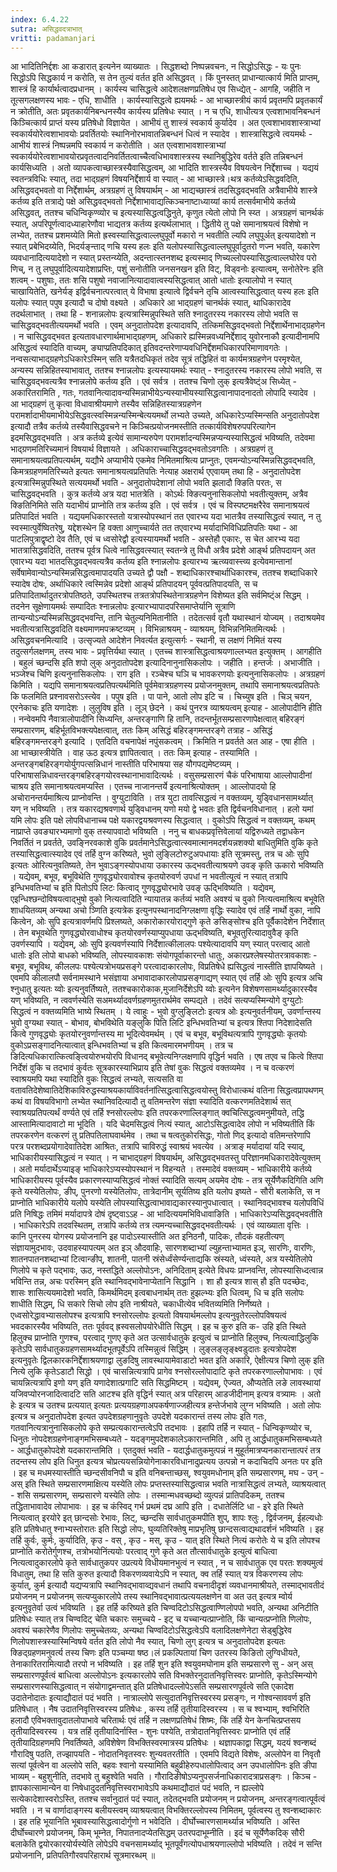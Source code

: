 ```yaml
---
index: 6.4.22
sutra: असिद्धवदत्राभात्‌
vritti: padamanjari
---
```


  आ भादितिनिर्द्दशः आ कडारात् इत्यनेन व्याख्यातः । सिद्धशब्दो निष्पन्नवचनः, न सिद्धोऽसिद्धः - यः पुनः सिद्धोऽपि सिद्धकार्य न करोति, स तेन तुल्यं वर्तत इति असिद्धवत् । किं पुनस्तत् प्राधान्यात्कार्य मिति प्राप्तम्, शास्त्रं हि कार्यार्थत्वादप्रधानम् । कार्यस्य चासिद्धत्वे आदेशलक्षणप्रतिषेध एव सिध्द्येत् - आगहि, जहीति न तूत्सगलक्षणस्य भावः - एधि, शाधीति । कार्यस्यासिद्धत्वे ह्ययमर्थः - आ भाच्छास्त्रीयं कार्य प्रवृतमपि प्रवृतकार्यं न क्रोतीति, अतः प्रवृतकार्यनिबन्धनस्यैव कार्यस्य प्रतिषेधः स्यात् । न च एधि, शाधीत्यत्र एत्वशाभावनिबन्धनं किञ्चित्कार्य प्राप्तं यस्य प्रतिषेधो विज्ञायेत । आभीयं तु शास्त्रं स्वकार्य कुर्यादेव । अत एत्वशाभावशास्त्राभ्यां स्वकार्ययोरेत्वशाभावयोः प्रवर्तितयोः स्थानिनोरभावातन्निबन्धनं धित्वं न स्यादेव । शास्त्रासिद्धत्वे त्वयमर्थः - आभीयं शास्त्रं निष्पन्नमपि स्वकार्य न करोतीति । अत एत्वशाभावशास्त्राभ्यां स्वकार्ययोरेत्वशाभावयोरप्रवृतत्वादनिवर्तितत्वाच्चैत्वधिभावशास्त्रस्य स्थानिबुद्धिरेव वर्तते इति तन्निबन्धनं कार्यसिध्यति । अतो व्यापकत्वाच्छास्त्रस्यैवासिद्धत्वम्, आ भादिति शास्त्रस्यैव विषयत्वेन निर्द्देशाच्च ।  यद्ययं स्वतन्त्रविधिः स्यात्, तदा भाद्ग्रहणं विषयनिर्द्देशार्य वा स्यात् - आ भाच्छास्त्रे।थत्र कर्तव्येऽसिद्धवदिति, असिद्धवद्भवतो वा निर्द्देशार्थम्, अत्रग्रहणं तु विषयार्थम् - आ भाद्यच्छास्त्रं तदसिद्धवद्भवति अत्रैवाभीये शास्त्रे कर्तव्य इति तत्राद्ये पक्षे असिद्धवद्भवतो निर्द्देशाभावाद्यत्किञ्चनाष्टाध्याय्यां कार्य तत्सर्वमाभीये कर्तव्ये असिद्धवत्, ततश्च चधिन्विकृण्व्योर च इत्यस्यासिद्धत्वद्धिनुते, कृणुत त्येतो लोपो नि स्य्त । अत्रग्रहणं चानर्थकं स्यात्, अपरिपूर्णत्वादध्याहारेणौवा भाद्यतत्र कर्तव्य इत्यर्थलाभात् । द्धितीये तु पक्षे समानाश्रयत्वं विशेषो न लभ्येत, ततश्च प्रशमय्येति मितो ह्रस्वस्यासिद्धत्वाल्लघुपूर्वो मकारो न भवतीति ल्यपि लघुपूर्अत् इत्ययादेशो न स्यात् प्रबेभिदय्येति, भिदर्यङ्न्ताद् णचि यस्य हलः इति यलोपस्यासिद्धत्वाल्लघुपूर्वादुतरो णज्न भवति, यकारेण व्यवधानादित्ययादेशो न स्यात् प्रस्तन्य्येति, अदन्तात्स्तनशब्द इत्यस्माद् णिच्यल्लोपस्यासिद्धत्वाल्लघोरेव परो णिच्, न तु लघुपूर्वादित्ययादेशाप्रप्तिः, पशुं सनोतीति जनसनखन इति विट्, विड्वनोः इत्यात्वम्, सनोतेरेनः इति शत्वम् - पशुषाः, ततः शसि पशुषो नवाजानित्यादावात्वस्यसिद्धत्वात् आतो धातोः इत्यालोपो न स्यात् चाखायितेति, खनेर्यङ् इद्विर्वचनात्परत्वात् ये विभाषा इत्यात्वे द्विर्वचने तृचि आत्वस्यासिद्धत्वात् यस्य हलः इति यलोपः स्यात् पपुष इत्यादौ च दोषो वक्ष्यते ।  अधिकारे आ भाद्ग्रहणं चानर्थकं स्यात्, थाधिकारादेव तदर्थलाभात् । तथा हि - शनान्नलोपः इत्यत्रास्मिन्नुपस्थिते सति श्नादुतरस्य नकारस्य लोपो भवति स चासिद्धवद्भवतीत्ययमर्थो भवति । एवम् अनुदातोपदेश इत्यादावपि, तत्किमसिद्धवद्भवतो निर्द्देशार्थेनाभाद्ग्रहणेन । न चासिद्धवद्भवत इत्यतावधारणार्थमाभाद्ग्रहणम्, अधिकारे ह्यस्मिन्नवध्यनिर्द्देशाद् युवोरनाकौ इत्यादीनामपि असिद्धत्वं स्यादिति वाच्यम्, ङ्याप्प्रतिपदिकात् इतिवदन्तरेणाप्यवधिनिर्द्देशमधिकारपरिमाणावगतेः । नन्वसत्याभाद्ग्रहणेऽधिकारेऽस्मिन् सति यत्रैतदधिकृतं तदेव सूत्रं तद्धिहितं वा कार्यमत्रग्रहणेन परमृश्येत, अन्यस्य सन्निहितस्याभावात्, ततश्च श्नान्नलोपः इत्यस्यायमर्थः स्यात् - श्नादुतरस्य नकारस्य लोपो भवति, स चासिद्धवद्भवत्यत्रैव श्नान्नलोपे कर्तव्य इति । एवं सर्वत्र । ततश्च चिणो लुक् इत्यत्रैवेष्ट्ंअ सिध्येत् - अकारितरामिति , गतः, गतवानित्यादावन्यस्मिन्नाभीयेऽन्यस्याभीयस्यासिद्धत्वानापादनादतो लोपादि स्यादेव । आ भाद्ग्रहणं तु कृत्वा विधावाश्रीयमाणे तस्यैव सन्निहितस्यात्रग्रहणेन परामर्शादाभीयमाभीयेऽसिद्धवत्स्वस्मिन्नन्यस्मिन्बेत्ययमर्थो लभ्यते उच्यते, अधिकारेऽप्यस्मिन्सति अनुदातोपदेश इत्यादौ तत्रैव कर्तव्ये तस्यैवासिद्धवचने न किञ्चित्प्रयोजनमस्तीति तत्कार्यविशेषरुपपरित्यागेन इदमसिद्धवद्भवति । अत्र कर्तव्ये इत्येवं सामान्यरुपेण परामर्शादन्यस्मिन्नप्यन्यस्यासिद्धत्वं भविष्यति, तदेवमा भाद्ग्रणमतिरिच्यमानं विषयार्थ विज्ञायते । अधिकाराच्चासिद्धवद्भवतोऽवगतिः ।  अत्रग्रहणं तु समानाश्रयत्वप्रतिपत्यर्थम्, यद्यौभे अप्याभीये एकमेव निमितमाश्रित्य प्राप्नुतः, एवमन्योऽन्यस्मिन्नसिद्धवद्भवति, किमत्रग्रहणमतिरिच्यते इत्यतः समानाश्रयत्वप्रतिपतिः नेत्याह अक्षरार्थ  एएवायम् तथा हि - अनुदातोपदेश इत्यत्रास्मिन्नुपस्थिते सत्ययमर्थो भवति - अनुदातोपदेशानां लोपो भवति झलादौ क्ङिति परतः, स चासिद्धवद्भवति । कुत्र कर्तव्ये अत्र यदा भातत्रेति । कोऽर्थः क्ङित्यनुनासिकलोपो भवतीत्युक्तम्, अत्रैव क्ङितिनिमिते सति यदाभीयं प्राप्नोति तत्र कर्तव्य इति । एवं सर्वत्र । एवं च विस्पष्टमक्षरैरेव समानाश्रयत्वं प्रतिपादितं भवति ।  यद्ययमधिकारस्ततो यत्रास्योपस्थानं तत एवारभ्य यदा भातत्रैव तस्यासिद्धत्वं स्यात्, न तु स्वस्मात्पुर्वेष्वितरेषु, यद्देशस्थेन हि वक्ता आणुच्चार्यते तत तएवारभ्य मर्यादाभिविधिप्रतिपतिः यथा - आ पाटलिपुत्राद्वृष्टो देव तैति, एवं च ध्वसोरेद्वौ इत्यस्यायमर्थो भवति - अस्तेहौ एकारः, स चेत आरभ्य यदा भातत्रासिद्धवदिति, ततश्च पूर्वत्र धित्वे नासिद्धवत्स्यात् स्वतन्त्रे तु विधौ अत्रैव प्रदेशे आर्ङ्थ प्रतिपदायन् अत एवारभ्य यदा भातदसिद्धवद्भवत्यत्रैव कर्तव्य इति श्नान्नलोपः इत्यारभ्य ऋत्व्यवास्त्त्व्य इत्येवमान्तानां सर्वेषामेवान्योऽन्यस्मिन्नसिद्धत्वमापादयति उच्यते द्वौ पक्षौ - शब्दाधिकारश्चार्थाधिकारश्च, ततश्च शब्दाधिकारे स्यादेष दोषः, अर्थाधिकारे त्वस्मिन्नेव प्रदेशो आर्ङ्थ प्रतिपादयन् पूर्ववत्प्रतिपादयति, स च प्रतिपादितार्थादुतरत्रोपतिष्ठते, उपस्थितश्च तत्रतत्रोपस्थितेनात्रग्रहणेन विशेष्यत इति सर्वमिष्ट्ंअ सिद्धम् । तदनेन सूक्षेणायमर्थः सम्पादितः श्नान्नलोपः इत्यारभ्यापादपरिसमाप्तेर्यानि सूत्राणि तान्यन्योऽन्यस्मिन्नसिद्धवद्भवन्ति, तानि चेतुल्यनिमितानीति । तदेतत्सर्व वृतौ यथास्थानं योज्यम् । तदाश्रयमेव भवतीत्यत्रासिद्धवदिति वक्ष्यमाणमपक्रष्टव्यम् । विभिन्नाश्रयम् - व्याश्रयम्, विभिन्ननिमितमित्यर्थः ।  असिद्धवचनमित्यादि । उत्सृज्यते आदेशेन निवर्त्यत इत्युत्सर्गः - स्थानी, स लक्षणं निमितं यस्य तदुत्सर्गलक्षणम्, तस्य भावः - प्रवृत्तिर्यथा स्यात् । एतच्च शास्त्रासिद्धत्वाश्रयणाल्लभ्यत इत्युक्तम् । आगहीति । बहुलं च्छन्दसि इति शपो लुक् अनुदातोपदेश इत्यादिनानुनासिकलोपः । जहीति । हन्तर्जः ।  अभाजीति । भञ्जेश्च चिणि इत्यनुनासिकलोपः । राग इति । रञ्चेश्च घञि च भावकरणयोः इत्यनुनासिकलोपः ।  अत्रग्रहणं किमिति । यद्यपि समानाश्रयत्वप्रतिपत्यर्थमिति पूर्वमेवात्रग्रहणस्य प्रयोजनमुक्तम्, तथापि समानाश्रयत्वप्रतिपतेः कि फलमिति प्रश्नावसरोऽस्त्येव । पपुष इति । पा पाने, आतो लोप इटि च । चिच्युष इति । चिञ् चयन, एरनेकाचः इति यणादेशः । लुलुविष इति । लूञ् छेदने । कथं पुनरत्र व्याश्रयत्वम् इत्याह - आलोपादीनि हीति । नन्वेवमपि नैवात्रालोपादीनि सिध्यन्ति, अन्तरङ्गाणि हि तानि, तदन्तर्भूतसम्प्रसारणापेक्षत्वात् बहिरङ्गं सम्प्रसारणम्, बहिर्भूतविभक्त्यपेक्षत्वात्, ततः किम् असिद्धं बहिरङ्गमन्तरङ्गे तत्राह - असिद्धं बहिरङ्गमन्तरङ्गे इत्यादि । एतदिति वचनापेक्षं नपुंसकत्वम् । क्रिमिति न प्रवर्तते अत आह - एषा हीति । आ भाच्छास्त्रीयेति । वाह ऊठ इत्यत्र ज्ञापितत्वात् । ततः किम् इत्याह - तस्यामिति । अन्तरङ्गबहिरङ्गयोर्युगपत्सन्निधानं नास्तीति परिभाषया सह यौगपद्यमेष्टव्यम् । परिभाषासन्निधावन्तरङ्गबहिरङ्गयोरवस्थानाभावादित्यर्थः । वसुसम्प्रसारणं चैकं परिभाषाया आल्लोपादीनां चाश्रय इति समानाश्रयत्वमप्यस्ति । एतच्च नाजानन्तर्ये इत्यनाश्रित्योक्तम् । आल्लोपादयो हि अचोरानन्तर्यमाश्रित्य प्राप्नोवन्ति ।  वुग्युटाविति । तत्र युटा तावत्सिद्धत्वं न वक्तव्यम्, युड्विधानसामर्थ्यात् यण् न भविष्यति । तत्र यकारद्यश्रवणार्थ युड्विधानम् यणो मयो द्वे भवतः इति द्विर्वचनविधानात् । हलो यमां यमि लोपः इति पक्षे लोपविधानाच्च पक्षे यकारद्वयश्रवणस्य सिद्धत्वात् । वुकोऽपि सिद्धत्वं न वक्तव्यम्, कथम् नाप्राप्ते उवङ्यारभ्यमाणो वुक् तस्यापवादो भविष्यति । ननु च बाधकप्रवृत्तिवेलायां यद्विरुध्यते तद्वाधकेन निवर्तितं न प्रवर्तते, उवङ्निरवकाशे वुकि प्रवर्तमानेऽसिद्धत्वात्स्वमात्मानमदर्शयन्नशक्यो बाधितुमिति वुकि कृते तस्यासिद्धत्वात्स्यादेव एवं तर्हि वुग्न करिष्यते, भुवो लुङ्लिटोरुटुअपधायाः इति सूत्रमस्तु, तत्र च ओः सुपि इत्यतः ओरित्यनुवतिष्यते, तेन भुवाऽङ्गस्योपधाया उकारस्य ऊद्भवतीत्याश्रयणे उवङ् कृति ऊकारो भविष्यति । यद्येवम्, बभूव, बभूविथेति गुणवृद्ध्योरवावोश्च कृतयोरुवर्ण उपधां न भवतीत्यूत्वं न स्यात् तत्रापि इन्धिभवतिभ्यां च इति पितोऽपि लिटः कित्वाद् गुणवृद्ध्योरभावे उवङ् ऊद्भिविष्यति । यद्येवम्,  एइन्धिश्छन्दोविषयत्वाद्भुषो वुको नित्यत्वादिति न्यायातन्न कर्तव्यं भवति अवश्यं च वुको नित्यत्वमाश्रित्य बभूवेति शाधयितव्यम् अन्यथा अचो ञ्णिति इत्यत्रेक इत्युनपस्थानादनिग्लक्षणा वृद्धिः स्यादेव एवं तर्हि नार्थो वुका, नापि कित्वेन, ओः सुपि इत्यत्रावर्णमपि प्रिश्लष्यते, अकारोकारयोराद्गुणे कृते ङसिङ्सोश्च इति पूर्वैकादेशेन निर्देशात् । तेन बभूवथेति गुणवृद्ध्योरवाधोश्च कृतयोरवर्णस्याप्युपधाया ऊद्भविष्यति, बभूवतुरित्यादावुवैङ् कृति उवर्णस्यापि । यद्येवम्, ओः सुपि इत्यवर्णस्यापि निर्देशात्कीलालपः पश्येत्यादावपि यण् स्यात् परत्वाद् आतो धातोः इति लोपो बाधको भविष्यति, लोपस्यावकाशः संयोगपूर्वाकारन्तो धातुः, अकारप्रश्लेषस्योतरत्रावकाशः - बभूव, बभूविथ, कीललपः पश्येत्यत्रोभयप्रसङ्गे परत्वादाकारलोपः, विप्रतिषेधे ह्यसिद्धत्वं नास्तीति ज्ञापयिष्यते । एवमपि कीलालपौ सर्वनामस्थाने भसंज्ञाया अभावादाकारलोपाप्रसङ्गाद्यण् स्यात् एवं तर्हि ओः सुपि इत्यत्र अचि श्नुधातु इत्यतः य्वोः इत्यनुवर्तिष्यते, ततश्चकारोकाक,मुजानिर्देशेऽपि य्वोः इत्यनेन विशेषणसामर्थ्यादुकारस्यैव यण् भविष्यति, न त्ववर्णस्येति सअमर्थ्यादवर्णग्रहणमुतरार्थमेव सम्पद्यते । तदेवं सत्यप्यस्मिन्योगे वुग्युटोः सिद्धत्वं न वक्तव्यमिति भाष्ये स्थितम् ।  ये त्वाहुः - भुवो वुग्लुङ्लिटोः इत्यत्र ओः इत्यनुवर्तनीयम्, उवर्णान्तस्य भुवो वुग्यथा स्यात् - बोभाव, बोभविथेति यङ्लुकि पिति लिटि इन्धिभवतिभ्यां च इत्यत्र श्तिपा निदेशादेसति कित्वे गुणवृद्ध्योः कृतयोरनुवर्णान्तस्य मा भूदित्येवमर्थम् । एवं च बभूव, बभूविथत्यत्रापि गुणवृद्ध्योः कृतयोः वुकोऽप्रसङ्गादनित्यात्वात् इन्धिभवतिभ्यां च इति कित्वमारमभणीयम् । तत्र च ङिदित्यधिकारात्कित्वङ्त्वियोरुभयोरपि विधानद् बभूवेत्यनिग्लक्षणापि वृद्धिर्न भवति । एष तएव च कित्वे श्तिपा निर्देशं वुकि च तदभावं कुर्वतः सूत्रकारस्याभिप्राय इति तेषां वुकः सिद्धत्वं वक्तव्यमेव । न च वत्करणं स्वाश्रयमपि यथा स्यादिति वुकः सिद्धत्वं लभ्यते, सत्यसति वा वतावतिदेशेष्वातिदेशिकाविरुद्धस्याश्रयकार्याविवर्तनांत्सिद्धत्वासिद्धत्वयोस्तु विरोधात्कथं वतिना सिद्धत्वप्रापथणम् कथं वा विषयविभागो लभ्येत स्थानिवदित्यादौ तु वतिमन्तरेण संज्ञा स्यादिति वत्करणमतिदेशार्थ सत् स्वाश्रयप्रतिपत्यर्थं वर्ण्यते एवं तर्हि श्नसोरल्लोपः इति तपरकरणाल्लिङ्गात् क्वचित्सिद्धत्वमनुमीयते, तद्धि आस्तामित्यादावाटो मा भूदिति । यदि चेदमसिद्धत्वं नित्यं स्यात्, आटोऽसिद्धत्वादेव लोपो न भविष्यतीति किं तपरकरणेन वत्करणं तु प्रतिपतिलाघवार्थमेव । तथा च षत्वतुकोरसिद्धः, गोतो णिद् इत्यादो वतिमन्तरेणापि परत्र परशब्दप्रयोगादेवातिदेश आश्रितः, तत्रापि चाविरुद्धं स्वाश्रयं भवत्येव ।  अत्राङ् मर्यादायां यदि स्याद्, भाधिकारीयस्यासिद्धत्वं न स्यात् । न चाभाद्ग्रहणं विषयार्थम्, असिद्धवद्भवतस्तु परिज्ञानमधिकारादेवेत्युक्तम् । अतो मर्यादार्थेऽप्याइङ् भाधिकारेऽप्यस्योपस्थानं न विहन्यते । तस्मादेवं वक्तव्यम् - भाधिकारीये कर्तव्ये भाधिकारीयस्य पूर्वस्यैव प्रकारणस्याप्यसिद्धत्वं नोक्तं स्यादिति सत्यम् अयमेव दोषः - तत्र सूर्येणैकदिगिति अणि कृते यस्येतिलोपः, ङीप्, पुनरणो यस्येतिलोपः, तात्रेदानीम् सूर्यतिष्य इति यलोप इष्यते - सौरी बलाकेति, स न प्राप्नोति भाधिकारीये यलोपे यस्येति लोपस्यासिद्धत्वाभावाद्यकारस्यानुपधात्वात् । स्थानिवद्भावश्च यलोपविधिं प्रति निषिद्धः तमिमं मर्यादापत्रे दोषं दृष्ट्वाऽऽह - आ भादित्ययमभिविधावाङिति । भाधिकारेऽप्यसिद्धवद्भवतीति । भाधिकारेऽपि तदवस्थितम्, तत्रापि कर्तव्ये तत्र त्यमन्यच्चासिद्धवद्भवतीत्यर्थः । एवं व्याख्याता वृत्तिः ।  कानि पुनरस्य योगस्य प्रयोजनानि इह पादोऽस्यास्तीति अत इनिठनौ, पादिकः, तौदकं वहतीत्यण् संज्ञायामुदभावः, उदवाहस्यापत्यम् अत इञ् औदवाहिः, सारणशब्दाभ्यां ल्युहन्ताभ्यामत इञ्, सारणिः, वारणिः, शातनपातनशब्दाभ्यां टित्वान्ङीप्, शातनी, पातनी स्रंसेर्ध्वंसेर्ण्यन्ताद्यकि स्रंस्यते, ध्वंस्यते, अत्र यस्येतिलोपे णिलोपे च कृते पद्भावः, ऊठ, नस्तद्धिते अल्लोपोऽनः, अनिदिताम् इत्येते विधयः प्राप्नवन्ति, लोपस्यासिध्दत्वान्न भविन्ति तन्न, अचः परस्मिन् इति स्थानिवद्भावेनाप्येतानि सिद्धानि । शा हौ इत्यत्र शास् हौ इति पदच्छेदः, शासः शासित्ययमादेशो भवति, किमर्थमिदम् इत्वबाधनार्थम् ततः हुझल्भ्यः इति धित्वम्, धि च इति सलोपः शाधीति सिद्धम्, धि सकारे सिचो लोप इति नाश्रीयते, चकाधीत्येव भवितव्यमिति निर्णेष्यते ।  एध्वसोरेद्धावभ्यासलोपश्च इत्यत्रापि श्नसोरल्लोपः इत्यतो विषयार्थमल्लोप इत्यनुवृतेरल्लोपविषयत्वं भवदकारस्यैव भविष्यति, ततः पूर्ववद् ह्रस्वसलोपयोरेधीति सिद्धम् । इह च कुरु इति क- उहि इति स्थिते हिलुक्च प्राप्नोति गुणश्च, परत्वाद् गुणए कृते अत उत्सार्वधातुके इत्युत्वं च प्राप्नोति हिलुक्च, नित्यत्वाद्धिलुकि कृतेऽपि सार्वधातुकग्रहणसामर्थ्यादभूतपूर्वेऽपि तस्मिन्नुत्वं सिद्धिम् । लुङ्लङ्लृङ्क्ष्वडुदातः इत्यत्रोपदेश इत्यनुवृतेः द्विलकारकनिर्द्देशाश्रयणाद्वा लुङदिषु लावस्थायामेवाडाटो भवत इति अकारि, ऐक्षीत्यत्र चिणो लुक् इति नित्ये लुकि कृतेऽडाटौ सिद्धो । एवं चासन्नित्यत्रापि प्रागेव श्नसोरल्लोपादाटि कृते तपरकरणाल्लोपाभावः । एवं चायन्नित्यत्रापि इणो यण् इति यणादेशात्प्रगाटि सति सिद्धमिष्टम् । यद्येवम्, ऐज्यत, औप्यतेति लङे लावस्थायां यजिवप्योरनजादित्वादटि सति आटश्च इति वृद्धिर्न स्यात् अत्र परिहारम् आडजीदीनाम् इत्यत्र वत्र्यामः । अतो हेः इत्यत्र च उतश्च प्रत्ययात् इत्यतः प्रत्ययग्रहणाअपकर्षणाज्जहीत्यत्र हन्तेर्जभावे लुग्न भविष्यति । अतो लोपः इत्यत्र च अनुदातोपदेश इत्यत उपदेशग्रहणानुवृतेः उपदेशे यदकारान्तं तस्य लोपः इति गतः, गतवानित्यत्रानुनासिकलोपे कृते सम्प्रत्यकारान्तत्वेऽपि तदभावः ।  इहापि तर्हि न स्यात् - धिन्विकृण्व्योर च, धिनुतः नोपदेशग्रहणेनाङ्गमभिसम्बध्यते - यदङ्गमुपदेशकालेऽकारान्तमिति , अपि तु आर्द्धधातुकमभिसम्बध्यते - आर्द्धधातुकोपदेशे यदकारान्तमिति । एतदुक्तं भवति - यदार्द्धधातुकमुत्पन्नं न मुहूर्तमात्रप्यनकारान्तात्परं तत्र तदन्तस्य लोप इति धिनुत इत्यत्र चोप्रत्ययसन्नियोगेनाकारविधानादुप्रत्यय उत्पन्नो न कदाचिदपि अनतः पर इति ।  इह च मधमस्यास्तीति च्छन्दसीवनिपौ च इति वनिबन्ताच्छस्, श्वयुवमधोनाम् इति सम्प्रसारणम्, मघ - उन् - अस् इति स्थिते सम्प्रसारणमाक्षित्य यस्येति लोपः प्रप्तस्तस्यासिद्धत्वान्न भवति नात्रासिद्धत्वं लभ्यते, व्याश्रयत्वात् - शसि सम्प्रसारणम्, सम्प्रसारणे यस्येति लोपः । तस्मान्मधवच्छब्दो व्युत्पन्नं प्रातिपदिकम्, ततश्च तद्धिताभावादेव लोपाभावः ।  इह च कंस्विद् गर्भ प्रथमं दघ्र आपि इति । दधातेर्लिटि धा - इरे इति स्थिते नित्यत्वात् इरयोरे इत् छान्दसोः रेभावः, लिट्, च्छन्दसि सार्वधातुकमपीति शुप्, शापः श्लुः , द्विर्वजनम्, ईहल्यधोः इति प्रतिषेधातु श्नाभ्यस्तोरातः इति सिद्धो लोपः, घुव्यतिरिक्तेषु माप्रभृतिषु छान्दसत्वाद्यथादर्शनं भविष्यति ।  इह तर्हि कुर्वः, कुर्मः, कुर्यादिति, कृउ - वस् , कृउ - मस्, कृउ - यात् इति स्थिते नित्यं करोतेः ये च इति लोपश्च प्राप्नोति करोतेर्गुणश्च, तत्रोभयोनिंत्ययोः परत्वाद् गुणे कृते अत तौत्सार्वधातुके इत्युत्वं बाधित्वा नित्यत्वादुकारलोपे कृते सार्वधातुकपर उप्रत्यये विधीयमानभुत्वं न स्यात् , न च सार्वधातुक एव परतः शक्यमुत्वं विधातुम्, तथा हि सति कुरुत इत्यादौ विकरणव्यवायेऽपि न स्यात्, क्व तर्हि स्यात् यत्र विकरणस्य लोपः कुर्यात्, कुर्म इत्यादौ यद्यप्यत्रापि स्थानिवद्भावाव्द्यवधानं तथापि वचनादीदृशं व्यवधानमाश्रीयते, तस्माद्भावतीदं प्रयोजनम् न प्रयोजनम् सत्यप्युकारलोपे तस्य स्थानिवद्भावात्प्रत्ययलक्षणेन वा अत उत् इत्यत्र म्वोर्य इत्यनुवृतेर्वा उत्वं भविष्यति ।  इह तर्हि करिष्यते इति चिण्वदिटोऽसिद्धत्वाण्णिलोपपो भवति, अन्यथा अनिटीति प्रतिषेधः स्यात् तत्र चिण्वदिट् चेति चकारः समुच्चये - इट् च यच्चान्यत्प्राप्नोति, किं चान्यत्प्रप्नोति णिलोपः, अवश्यं चकारेणैव णिलोपः समुच्चेतव्यः, अन्यथा चिण्वदिटोऽसिद्धत्वेऽपि वलादिलक्षणेनेटा सेड्बुद्धिरेव णिलोपशास्त्रस्यास्मिन्विषये वर्तत इति लोपो नैव स्यात्, चिणो लुग् इत्यत्र च अनुदातोपदेश इत्यतः क्ङिद्ग्रहणमनुवर्त्य तस्य चिणः इति पञ्चम्या षष्ठ।लं प्रकल्पितायां चिण उतरस्य किङितो लुग्विधीयते, तेनाकारितरामित्यादौ तरपो न भविष्यति ।  इह तर्हि शुन इति श्वयुवमघोनाम इति सम्प्रसारणे सु - अन् अस् सम्प्रसारणपूर्वत्वं बाधित्वा अल्लोपोऽनः इत्यकारलोपे सति विभक्तेरनुदातनिवृत्तिस्वरः प्राप्नोति, कृतेऽस्मिन्योगे सम्प्रसारणस्यासिद्धत्वात् न संयोगाद्वमन्तात् इति प्रतिषेधादल्लोपेऽसति सम्प्रसारणपूर्वत्वे सति एकादेश उदातेनोदातः इत्याद्यौदातं पदं भवति । नात्राल्लोपे सत्युदातनिवृत्तिस्वरस्य प्रसङ्गः, न गोश्वन्साववर्ण इति प्रतिषेधात् । नैष उदातनिवृत्तिस्वरस्य प्रतिषेधः , कस्य तर्हि तृतीयादिस्वरस्य । स च श्वभ्याम्, श्वभिरिति हलादौ  एविभक्तावुदातलोपाभावे चरितार्थः एवं तर्हि न लक्षणप्रतिषेधं शिष्मः, किं तर्हि येन केनचित्प्रप्तसय तृतीयादिस्वरस्य । यत्र तर्हि तृतीयादिर्नास्ति - शुनः पश्येति, तत्रोदातनिवृत्तिस्वरः प्राप्नोति एवं तर्हि तृतीयादिग्रहणमपि निवर्तिष्यते, अविशेषेण विभक्तिस्वरमात्रस्य प्रतिषेधः । थज्ञापकाद्वा सिद्धम्, यदयं श्वन्शब्दं गौरादिषु पठति, तज्झापयति - नोदातनिवृतस्वरः शुन्यवतरतीति ।  एवमपि विद्यते विशेषः, अल्लोपेन वा निवृतौ सत्यां पूर्वत्वेन वा अल्लोपे सति, बहवः श्वानो यस्यामिति बहुव्रीहेरुपधालोपित्वाद् अन उपधालोपिनः इति ङीपा भाव्यम् - बहुशुनीति, तदभावे तु बहुश्वेति भवति । गौरादिङीषोऽप्यनुपसर्जनाधिकारादत्राप्रसङ्गः । किञ्च - ज्ञापकात्सामान्येन वा निषेधादुदतनिवृत्तिस्वराभावेऽपि कथमाद्यौदातं पदं भवति, न ह्यल्लोपे सत्येकादेशास्वरोऽस्ति, ततश्च सर्वानुदातं पदं स्यात्, तदेतद्भवति प्रयोजनम् न प्रयोजनम्, अन्तरङ्गत्वात्पूर्वत्वं भवति । न च वार्णादाङ्गस्य बलीयस्त्वम् व्याश्रयत्वात् विभक्तिरल्लोपस्य निमितम्, पूर्वत्वस्य तु श्वन्शब्दाकारः ।  इह तहि भूयानिति भूबावस्यासिद्धत्वादोर्गुणो न भवेदिति । दीर्घोच्चारणसामर्थ्यान्न भविष्यति । अस्ति दीर्घोच्चारणे प्रयोजनम्, किम् भूम्नेत, निपातनादप्येतसिद्धम् उतरपदाभूम्नीति । इदं च सूर्येणैकदिक् सौरी बलाकेति द्वयोरकारयोर्यस्येति लोपेऽपि वचनसामर्थ्याद् भूतपूर्वंगत्योपधाश्रयणाल्लोपो भविष्यति ।  तदेवं न सन्ति प्रयोजनानि, प्रतिपतिगौरवपरिहारार्थ सूत्रमारब्धम् ॥